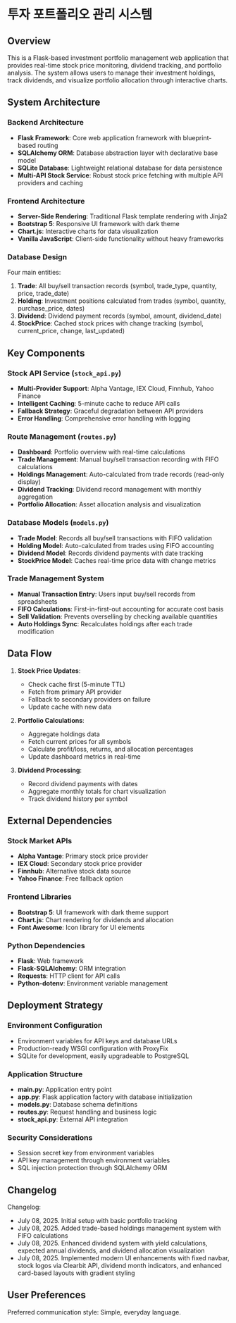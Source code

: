 # 투자 포트폴리오 관리 시스템

## Overview

This is a Flask-based investment portfolio management web application that provides real-time stock price monitoring, dividend tracking, and portfolio analysis. The system allows users to manage their investment holdings, track dividends, and visualize portfolio allocation through interactive charts.

## System Architecture

### Backend Architecture
- **Flask Framework**: Core web application framework with blueprint-based routing
- **SQLAlchemy ORM**: Database abstraction layer with declarative base model
- **SQLite Database**: Lightweight relational database for data persistence
- **Multi-API Stock Service**: Robust stock price fetching with multiple API providers and caching

### Frontend Architecture
- **Server-Side Rendering**: Traditional Flask template rendering with Jinja2
- **Bootstrap 5**: Responsive UI framework with dark theme
- **Chart.js**: Interactive charts for data visualization
- **Vanilla JavaScript**: Client-side functionality without heavy frameworks

### Database Design
Four main entities:
1. **Trade**: All buy/sell transaction records (symbol, trade_type, quantity, price, trade_date)
2. **Holding**: Investment positions calculated from trades (symbol, quantity, purchase_price, dates)
3. **Dividend**: Dividend payment records (symbol, amount, dividend_date)
4. **StockPrice**: Cached stock prices with change tracking (symbol, current_price, change, last_updated)

## Key Components

### Stock API Service (`stock_api.py`)
- **Multi-Provider Support**: Alpha Vantage, IEX Cloud, Finnhub, Yahoo Finance
- **Intelligent Caching**: 5-minute cache to reduce API calls
- **Fallback Strategy**: Graceful degradation between API providers
- **Error Handling**: Comprehensive error handling with logging

### Route Management (`routes.py`)
- **Dashboard**: Portfolio overview with real-time calculations
- **Trade Management**: Manual buy/sell transaction recording with FIFO calculations
- **Holdings Management**: Auto-calculated from trade records (read-only display)
- **Dividend Tracking**: Dividend record management with monthly aggregation
- **Portfolio Allocation**: Asset allocation analysis and visualization

### Database Models (`models.py`)
- **Trade Model**: Records all buy/sell transactions with FIFO validation
- **Holding Model**: Auto-calculated from trades using FIFO accounting
- **Dividend Model**: Records dividend payments with date tracking
- **StockPrice Model**: Caches real-time price data with change metrics

### Trade Management System
- **Manual Transaction Entry**: Users input buy/sell records from spreadsheets
- **FIFO Calculations**: First-in-first-out accounting for accurate cost basis
- **Sell Validation**: Prevents overselling by checking available quantities
- **Auto Holdings Sync**: Recalculates holdings after each trade modification

## Data Flow

1. **Stock Price Updates**: 
   - Check cache first (5-minute TTL)
   - Fetch from primary API provider
   - Fallback to secondary providers on failure
   - Update cache with new data

2. **Portfolio Calculations**:
   - Aggregate holdings data
   - Fetch current prices for all symbols
   - Calculate profit/loss, returns, and allocation percentages
   - Update dashboard metrics in real-time

3. **Dividend Processing**:
   - Record dividend payments with dates
   - Aggregate monthly totals for chart visualization
   - Track dividend history per symbol

## External Dependencies

### Stock Market APIs
- **Alpha Vantage**: Primary stock price provider
- **IEX Cloud**: Secondary stock price provider
- **Finnhub**: Alternative stock data source
- **Yahoo Finance**: Free fallback option

### Frontend Libraries
- **Bootstrap 5**: UI framework with dark theme support
- **Chart.js**: Chart rendering for dividends and allocation
- **Font Awesome**: Icon library for UI elements

### Python Dependencies
- **Flask**: Web framework
- **Flask-SQLAlchemy**: ORM integration
- **Requests**: HTTP client for API calls
- **Python-dotenv**: Environment variable management

## Deployment Strategy

### Environment Configuration
- Environment variables for API keys and database URLs
- Production-ready WSGI configuration with ProxyFix
- SQLite for development, easily upgradeable to PostgreSQL

### Application Structure
- **main.py**: Application entry point
- **app.py**: Flask application factory with database initialization
- **models.py**: Database schema definitions
- **routes.py**: Request handling and business logic
- **stock_api.py**: External API integration

### Security Considerations
- Session secret key from environment variables
- API key management through environment variables
- SQL injection protection through SQLAlchemy ORM

## Changelog

Changelog:
- July 08, 2025. Initial setup with basic portfolio tracking
- July 08, 2025. Added trade-based holdings management system with FIFO calculations
- July 08, 2025. Enhanced dividend system with yield calculations, expected annual dividends, and dividend allocation visualization
- July 08, 2025. Implemented modern UI enhancements with fixed navbar, stock logos via Clearbit API, dividend month indicators, and enhanced card-based layouts with gradient styling

## User Preferences

Preferred communication style: Simple, everyday language.